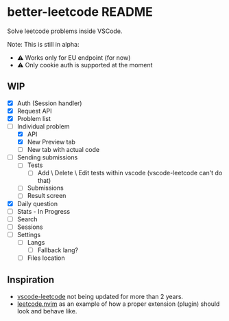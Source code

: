 # better-leetcode README

Solve leetcode problems inside VSCode.

Note: This is still in alpha:

* ⚠️ Works only for EU endpoint (for now)
* ⚠️ Only cookie auth is supported at the moment

## WIP

* [x] Auth (Session handler)
* [x] Request API
* [x] Problem list
* [ ] Individual problem
  * [x] API
  * [x] New Preview tab
  * [ ] New tab with actual code
* [ ] Sending submissions
  * [ ] Tests
    * [ ] Add \ Delete \ Edit tests within vscode (vscode-leetcode can't do that)
  * [ ] Submissions
  * [ ] Result screen
* [x] Daily question
* [ ] Stats - In Progress
* [ ] Search
* [ ] Sessions
* [ ] Settings
  * [ ] Langs
    * [ ] Fallback lang?
  * [ ] Files location

## Inspiration

* [vscode-leetcode](https://github.com/LeetCode-OpenSource/vscode-leetcode) not being updated for more than 2 years.
* [leetcode.nvim](https://github.com/kawre/leetcode.nvim) as an example of how a proper extension (plugin) should look and behave like.
